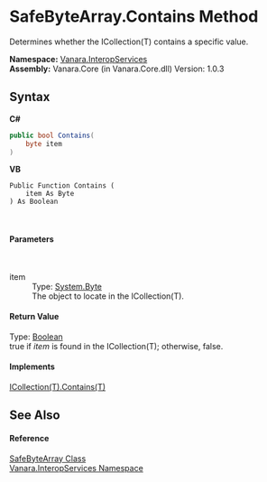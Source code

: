 # SafeByteArray.Contains Method 
 

Determines whether the ICollection(T) contains a specific value.

**Namespace:**&nbsp;<a href="46913109-b3e0-3b59-6f7f-071f8aa90bf0">Vanara.InteropServices</a><br />**Assembly:**&nbsp;Vanara.Core (in Vanara.Core.dll) Version: 1.0.3

## Syntax

**C#**<br />
``` C#
public bool Contains(
	byte item
)
```

**VB**<br />
``` VB
Public Function Contains ( 
	item As Byte
) As Boolean
```

<br />

#### Parameters
&nbsp;<dl><dt>item</dt><dd>Type: <a href="http://msdn2.microsoft.com/en-us/library/yyb1w04y" target="_blank">System.Byte</a><br />The object to locate in the ICollection(T).</dd></dl>

#### Return Value
Type: <a href="http://msdn2.microsoft.com/en-us/library/a28wyd50" target="_blank">Boolean</a><br />true if *item* is found in the ICollection(T); otherwise, false.

#### Implements
<a href="http://msdn2.microsoft.com/en-us/library/k5cf1d56" target="_blank">ICollection(T).Contains(T)</a><br />

## See Also


#### Reference
<a href="83d9ff5b-cb4a-bac0-189d-5b6f1917a542">SafeByteArray Class</a><br /><a href="46913109-b3e0-3b59-6f7f-071f8aa90bf0">Vanara.InteropServices Namespace</a><br />